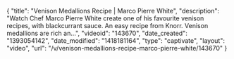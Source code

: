 {
    "title": "Venison Medallions Recipe | Marco Pierre White",
    "description": "Watch Chef Marco Pierre White create one of his favourite venison recipes, with blackcurrant sauce. An easy recipe from Knorr. Venison medallions are rich an...",
    "videoid": "143670",
    "date_created": "1393054142",
    "date_modified": "1418181164",
    "type": "captivate",
    "layout": "video",
    "url": "\/v\/venison-medallions-recipe-marco-pierre-white\/143670"
}